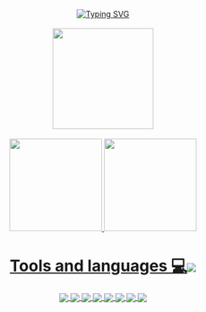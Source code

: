 <div align="center">
  <a href="https://github.com/BRun0442">
    <img src="https://readme-typing-svg.demolab.com?font=Fira+Code&duration=2000&pause=500&color=2272F7&width=272&lines=Hello!;My+name+is+Tiago!" alt="Typing SVG" />
  </a>
</div>

<br>

<!--
**Tiaguh/Tiaguh** is a ✨ _special_ ✨ repository because its `README.md` (this file) appears on your GitHub profile.

Here are some ideas to get you started:

- 🔭 I’m currently working on ...
- 🌱 I’m currently learning ...
- 👯 I’m looking to collaborate on ...
- 🤔 I’m looking for help with ...
- 💬 Ask me about ...
- 📫 How to reach me: ...
- 😄 Pronouns: ...
- ⚡ Fun fact: ...
-->

<div align="center">
  <img height="180em" src="https://github-readme-streak-stats.herokuapp.com/?user=Tiaguh&theme=dark"/>
</div>

<br>

<div align="center">
<a href="https://github.com/Tiaguh">
  <img height="165em" src="https://github-readme-stats.vercel.app/api?username=Tiaguh&show_icons=true&theme=dark&include_all_commits=true&count_private=true"/>
  
  <img height="165em" src="https://github-readme-stats.vercel.app/api/top-langs/?username=Tiaguh&layout=compact&langs_count=7&theme=dark"/>
</div

<br>
  
<div align="center">
  <h1>Tools and languages 💻<img align="center" src="https://img.icons8.com/cotton/64/000000/source-code--v4.png"/></h1>
  
  <img align="center" src="https://img.icons8.com/color/48/000000/react-native.png"/>
  <img align="center" src="https://img.icons8.com/color/48/000000/nodejs.png"/>
  <img align="center" src="https://img.icons8.com/color/48/javascript.png" >
  <img align="center" src="https://img.icons8.com/color/48/python.png" >
  <img align="center" src="https://img.icons8.com/color/48/html-5--v1.png" >
  <img align="center" src="https://img.icons8.com/color/48/css3.png" >
  <img align="center" src="https://img.icons8.com/color/48/mysql-logo.png" >
  <img align="center" src="https://img.icons8.com/color/48/000000/git.png"/>
</div>
